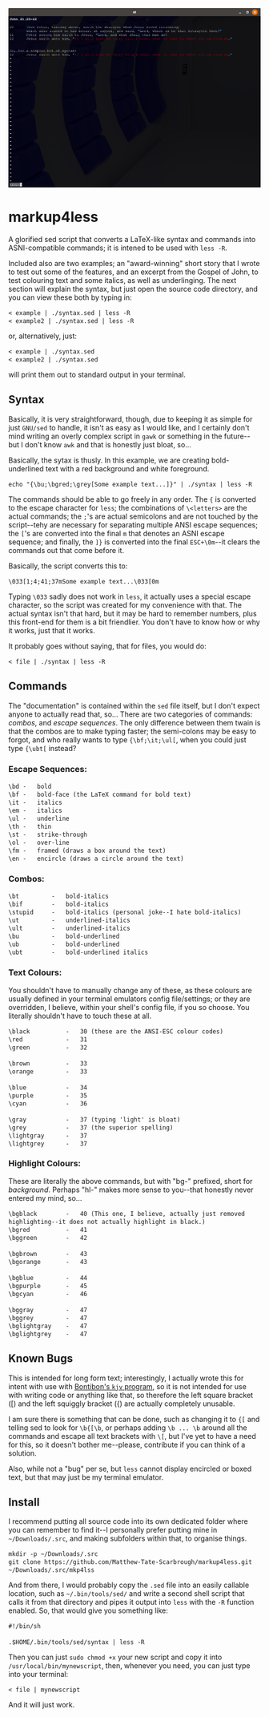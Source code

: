 ![John 21:20-22](https://raw.githubusercontent.com/Matthew-Tate-Scarbrough/markup4less/master/markup4less.png)

markup4less
===========

A glorified sed script that converts a LaTeX-like syntax and commands into ASNI-compatible commands;
it is intened to be used with `less -R`.

Included also are two examples; an "award-winning" short story that I wrote to test out some of the features, and an excerpt from the Gospel of John, to test colouring text and some italics, as well as underlinging.
The next section will explain the syntax, but just open the source code directory, and you can view these both by typing in:

    < example | ./syntax.sed | less -R
    < example2 | ./syntax.sed | less -R

or, alternatively, just:

    < example | ./syntax.sed
    < example2 | ./syntax.sed

will print them out to standard output in your terminal.


Syntax
------

Basically, it is very straightforward, though, due to keeping it as simple for just `GNU/sed` to handle, it isn't as easy as I would like, and I certainly don't mind writing an overly complex script in `gawk` or something in the future--but I don't know `awk` and that is honestly just bloat, so...

Basically, the sytax is thusly. In this example, we are creating bold-underlined text with a red background and white foreground.

    echo "{\bu;\bgred;\grey[Some example text...]}" | ./syntax | less -R
    
The commands should be able to go freely in any order.
The `{` is converted to the escape character for `less`;
the combinations of `\<letters>` are the actual commands;
the `;`'s are actual semicolons and are not touched by the script--tehy are necessary for separating multiple ANSI escape sequences;
the `[`'s are converted into the final `m` that denotes an ASNI escape sequence;
and finally, the `]}` is converted into the final `ESC+\0m`--it clears the commands out that come before it.

Basically, the script converts this to:

    \033[1;4;41;37mSome example text...\033[0m
    
Typing `\033` sadly does not work in `less`, it actually uses a special escape character, so the script was created for my convenience with that.
The actual syntax isn't that hard, but it may be hard to remember numbers, plus this front-end for them is a bit friendlier.
You don't have to know how or why it works, just that it works.

It probably goes without saying, that for files, you would do:

    < file | ./syntax | less -R


Commands
--------

The "documentation" is contained within the `sed` file itself, but I don't expect anyone to actually read that, so...
There are two categories of commands: *combos*, and *escape sequences*.
The only difference between them twain is that the combos are to make typing faster;
the semi-colons may be easy to forgot, and who really wants to type `{\bf;\it;\ul[`, when you could just type `{\ubt[` instead?

### Escape Sequences:

    \bd -	bold
    \bf -	bold-face (the LaTeX command for bold text)
    \it -	italics
    \em -	italics
    \ul -	underline
    \th -	thin
    \st -	strike-through
    \ol -	over-line
    \fm -	framed (draws a box around the text)
    \en -	encircle (draws a circle around the text)

### Combos:

    \bt         -	bold-italics
    \bif        -	bold-italics
    \stupid     -	bold-italics (personal joke--I hate bold-italics)
    \ut         -	underlined-italics
    \ult        -	underlined-italics
    \bu         -	bold-underlined
    \ub         -	bold-underlined
    \ubt        -	bold-underlined italics

### Text Colours:

You shouldn't have to manually change any of these, as these colours are usually defined in your terminal emulators config file/settings;
or they are overridden, I believe, within your shell's config file, if you so choose.
You literally shouldn't have to touch these at all.

    \black          -	30 (these are the ANSI-ESC colour codes)
    \red            -	31
    \green          -	32
                           
    \brown          -	33
    \orange         -	33
                           
    \blue           -	34
    \purple         -	35
    \cyan           -	36
                           
    \gray           -	37 (typing 'light' is bloat)
    \grey           -	37 (the superior spelling)
    \lightgray      -	37
    \lightgrey      -	37


### Highlight Colours:

These are literally the above commands, but with "bg-" prefixed, short for *background*.
Perhaps "hl-" makes more sense to you--that honestly never entered my mind, so...

    \bgblack        -	40 (This one, I believe, actually just removed highlighting--it does not actually highlight in black.)
    \bgred          -	41
    \bggreen        -	42
                           
    \bgbrown        -	43
    \bgorange       -	43
                           
    \bgblue         -	44
    \bgpurple       -	45
    \bgcyan         -	46
                           
    \bggray         -	47
    \bggrey         -	47
    \bglightgray    -	47
    \bglightgrey    -	47


Known Bugs
----------

This is intended for long form text; interestingly, I actually wrote this for intent with use with [Bontibon's `kjv` program](https://github.com/bontibon/kjv), so it is not intended for use with writing code or anything like that, so therefore the left square bracket (\[) and the left squiggly bracket (\{) are actually completely unusable.

I am sure there is something that can be done, such as changing it to `{[` and telling sed to look for `\b{[\b`, or perhaps adding `\b ... \b` around all the commands and escape all text brackets with `\[`, but I've yet to have a need for this, so it doesn't bother me--please, contribute if you can think of a solution.

Also, while not a "bug" per se, but `less` cannot display encircled or boxed text, but that may just be my terminal emulator.


Install
-------

I recommend putting all source code into its own dedicated folder where you can remember to find it--I personally prefer putting mine in `~/Downloads/.src`, and making subfolders within that, to organise things.

    mkdir -p ~/Downloads/.src
    git clone https://github.com/Matthew-Tate-Scarbrough/markup4less.git ~/Downloads/.src/mkp4lss

And from there, I would probably copy the `.sed` file into an easily callable location, such as `~/.bin/tools/sed/` and write a second shell script that calls it from that directory and pipes it output into `less` with the `-R` function enabled.
So, that would give you something like:

    #!/bin/sh
    
    .$HOME/.bin/tools/sed/syntax | less -R
    
Then you can just `sudo chmod +x` your new script and copy it into `/usr/local/bin/mynewscript`, then, whenever you need, you can just type into your terminal:

    < file | mynewscript
    
And it will just work.
